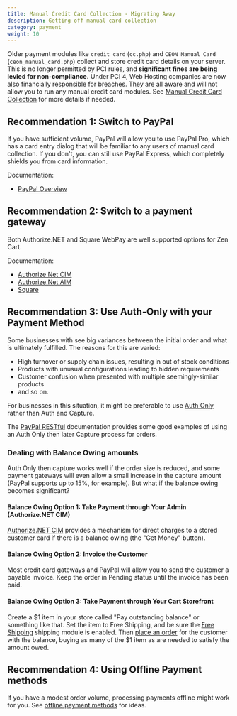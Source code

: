 ```yaml
---
title: Manual Credit Card Collection - Migrating Away 
description: Getting off manual card collection
category: payment
weight: 10
---
```


Older payment modules like `credit card` (`cc.php`) and `CEON Manual Card` (`ceon_manual_card.php`) collect and store credit card details on your server.  This is no longer permitted by PCI rules, and  **significant fines are being levied for non-compliance.**  Under PCI 4, Web Hosting companies are now also financially responsible for breaches. They are all aware and will not allow you to run any manual credit card modules.  See [Manual Credit Card Collection](/user/payment/why_not_manual/) for more details if needed. 


## Recommendation 1: Switch to PayPal 

If you have sufficient volume, PayPal will allow you to use PayPal Pro, which has a card entry dialog that will be familiar to any users of manual card collection.  If you don't, you can still use PayPal Express, which completely shields you from card information. 

Documentation: 
- [PayPal Overview](/user/payment/paypal_overview/)

## Recommendation 2: Switch to a payment gateway 

Both Authorize.NET and Square WebPay are well supported options for Zen Cart.  

Documentation: 
- [Authorize.Net CIM](/user/payment/authorizenet_cim/)
- [Authorize.Net AIM](/user/payment/authorizenet_aim/)
- [Square](/user/payment/square/)


## Recommendation 3: Use Auth-Only with your Payment Method

Some businesses with see big variances between the initial order and what is ultimately fulfilled.   The reasons for this are varied: 

- High turnover or supply chain issues, resulting in out of stock conditions
- Products with unusual configurations leading to hidden requirements 
- Customer confusion when presented with multiple seemingly-similar products
- and so on.

For businesses in this situation, it might be preferable to use [Auth Only](/user/payment/auth_only/) rather than Auth and Capture. 

The [PayPal RESTful](https://github.com/lat9/paypalr/wiki/Admin-Handling) documentation provides some good examples of using an Auth Only then later Capture process for orders.

### Dealing with Balance Owing amounts 

Auth Only then capture works well if the order size is reduced, and some payment gateways will even allow a small increase in the capture amount (PayPal supports up to 15%, for example).  But what if the balance owing becomes significant?

#### Balance Owing Option 1: Take Payment through Your Admin (Authorize.NET CIM)

[Authorize.NET CIM](/user/payment/authorizenet_cim/) provides a mechanism for direct charges to a stored customer card if there is a balance owing (the "Get Money" button).  
 
#### Balance Owing Option 2: Invoice the Customer 

Most credit card gateways and PayPal will allow you to send the customer a payable invoice.  Keep the order in Pending status until the invoice has been paid.

#### Balance Owing Option 3: Take Payment through Your Cart Storefront

Create a $1 item in your store called "Pay outstanding balance" or something like that.  Set the item to Free Shipping, and be sure the [Free Shipping](/user/shipping/free_shipping/) shipping module is enabled.  Then [place an order](/user/running/login_as_customer/) for the customer with the balance, buying as many of the $1 item as are needed to satisfy the amount owed. 


## Recommendation 4: Using Offline Payment methods 

If you have a modest order volume, processing payments offline might work for you.  See [offline payment methods](/user/payment/offline/) for ideas. 


